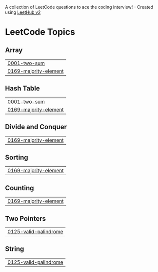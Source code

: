 A collection of LeetCode questions to ace the coding interview! - Created using [LeetHub v2](https://github.com/arunbhardwaj/LeetHub-2.0)
<!---LeetCode Topics Start-->
# LeetCode Topics
## Array
|  |
| ------- |
| [0001-two-sum](https://github.com/dharshini1316/leetcode/tree/master/0001-two-sum) |
| [0169-majority-element](https://github.com/dharshini1316/leetcode/tree/master/0169-majority-element) |
## Hash Table
|  |
| ------- |
| [0001-two-sum](https://github.com/dharshini1316/leetcode/tree/master/0001-two-sum) |
| [0169-majority-element](https://github.com/dharshini1316/leetcode/tree/master/0169-majority-element) |
## Divide and Conquer
|  |
| ------- |
| [0169-majority-element](https://github.com/dharshini1316/leetcode/tree/master/0169-majority-element) |
## Sorting
|  |
| ------- |
| [0169-majority-element](https://github.com/dharshini1316/leetcode/tree/master/0169-majority-element) |
## Counting
|  |
| ------- |
| [0169-majority-element](https://github.com/dharshini1316/leetcode/tree/master/0169-majority-element) |
## Two Pointers
|  |
| ------- |
| [0125-valid-palindrome](https://github.com/dharshini1316/leetcode/tree/master/0125-valid-palindrome) |
## String
|  |
| ------- |
| [0125-valid-palindrome](https://github.com/dharshini1316/leetcode/tree/master/0125-valid-palindrome) |
<!---LeetCode Topics End-->